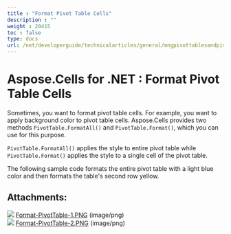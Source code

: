 ```yaml
---
title : "Format Pivot Table Cells" 
description : "" 
weight : 20415 
toc : false
type: docs
url: /net/developerguide/technicalarticles/general/mngpivottablesandpivotcharts/format+pivot+table+cells/
---
```


# Aspose.Cells for .NET : Format Pivot Table Cells


Sometimes, you want to format pivot table cells. For example, you want to apply background color to pivot table cells. Aspose.Cells provides two methods `PivotTable.FormatAll()` and `PivotTable.Format()`, which you can use for this purpose.

`PivotTable.FormatAll()` applies the style to entire pivot table while `PivotTable.Format()` applies the style to a single cell of the pivot table.

The following sample code formats the entire pivot table with a light blue color and then formats the table's second row yellow.

## Attachments:

![](https://docs2.aspose.com/cells/net/images/icons/bullet_blue.gif) [Format-PivotTable-1.PNG](https://docs2.aspose.com/cells/net/attachments/5017733/5112626.png) (image/png)  
![](https://docs2.aspose.com/cells/net/images/icons/bullet_blue.gif) [Format-PivotTable-2.PNG](https://docs2.aspose.com/cells/net/attachments/5017733/5112629.png) (image/png)  

